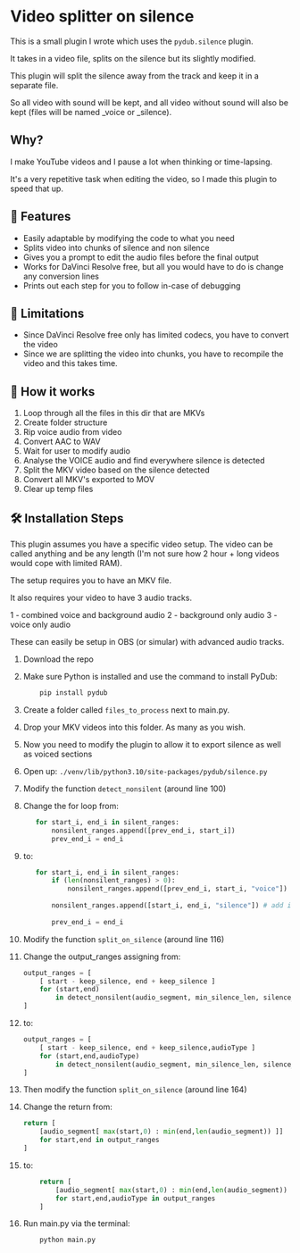 # Video splitter on silence

This is a small plugin I wrote which uses the `pydub.silence` plugin.

It takes in a video file, splits on the silence but its slightly modified.

This plugin will split the silence away from the track and keep it in a separate file. 

So all video with sound will be kept, and all video without sound will also be kept (files will be named _voice or _silence).

## Why?

I make YouTube videos and I pause a lot when thinking or time-lapsing. 

It's a very repetitive task when editing the video, so I made this plugin to speed that up. 

## 🧐 Features

- Easily adaptable by modifying the code to what you need
- Splits video into chunks of silence and non silence
- Gives you a prompt to edit the audio files before the final output
- Works for DaVinci Resolve free, but all you would have to do is change any conversion lines
- Prints out each step for you to follow in-case of debugging

## 🫥 Limitations
- Since DaVinci Resolve free only has limited codecs, you have to convert the video
- Since we are splitting the video into chunks, you have to recompile the video and this takes time.

## 🤔 How it works
1) Loop through all the files in this dir that are MKVs
2) Create folder structure
3) Rip voice audio from video
4) Convert AAC to WAV
5) Wait for user to modify audio
6) Analyse the VOICE audio and find everywhere silence is detected
7) Split the MKV video based on the silence detected
8) Convert all MKV's exported to MOV
9) Clear up temp files

## 🛠️ Installation Steps

This plugin assumes you have a specific video setup. The video can be called anything and be any length (I'm not sure how 2 hour + long videos would cope with limited RAM).

The setup requires you to have an MKV file.

It also requires your video to have 3 audio tracks.

1 - combined voice and background audio
2 - background only audio
3 - voice only audio

These can easily be setup in OBS (or simular) with advanced audio tracks.

1) Download the repo
2) Make sure Python is installed and use the command to install PyDub:
    ```bash
        pip install pydub
    ```
3) Create a folder called `files_to_process` next to main.py.
4) Drop your MKV videos into this folder. As many as you wish.
5) Now you need to modify the plugin to allow it to export silence as well as voiced sections
6) Open up: `./venv/lib/python3.10/site-packages/pydub/silence.py`
7) Modify the function `detect_nonsilent` (around line 100)
8) Change the for loop from:
    ```python
       for start_i, end_i in silent_ranges:
           nonsilent_ranges.append([prev_end_i, start_i])
           prev_end_i = end_i
    ```
9) to:
    ```python
       for start_i, end_i in silent_ranges:
           if (len(nonsilent_ranges) > 0):
               nonsilent_ranges.append([prev_end_i, start_i, "voice"])
      
           nonsilent_ranges.append([start_i, end_i, "silence"]) # add in the silences
      
           prev_end_i = end_i
    ```
   
10) Modify the function `split_on_silence` (around line 116)
11) Change the output_ranges assigning from:
    ```python
    output_ranges = [
        [ start - keep_silence, end + keep_silence ]
        for (start,end)
            in detect_nonsilent(audio_segment, min_silence_len, silence_thresh, seek_step)
    ]
    ```
12) to:

    ```python
    output_ranges = [
        [ start - keep_silence, end + keep_silence,audioType ]
        for (start,end,audioType)
            in detect_nonsilent(audio_segment, min_silence_len, silence_thresh, seek_step)
    ]
    ```

13) Then modify the function `split_on_silence` (around line 164)
14) Change the return from:
    ```python
    return [
        [audio_segment[ max(start,0) : min(end,len(audio_segment)) ]]
        for start,end in output_ranges
    ]
    ```
    
15) to:

    ```python
        return [
            [audio_segment[ max(start,0) : min(end,len(audio_segment)) ],audioType]
            for start,end,audioType in output_ranges
        ]
    ```
16) Run main.py via the terminal:
    ```bash
        python main.py
    ```
